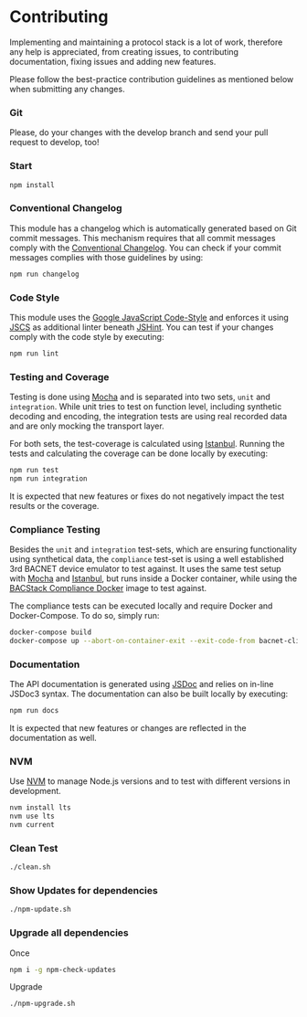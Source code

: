 # Contributing

Implementing and maintaining a protocol stack is a lot of work, therefore any
help is appreciated, from creating issues, to contributing documentation, fixing
issues and adding new features.

Please follow the best-practice contribution guidelines as mentioned below when
submitting any changes.

### Git

Please, do your changes with the develop branch and send your pull request to develop, too!

### Start

``` sh
npm install
```

### Conventional Changelog

This module has a changelog which is automatically generated based on Git commit
messages. This mechanism requires that all commit messages comply with the
[Conventional Changelog](https://github.com/bcoe/conventional-changelog-standard/blob/master/convention.md).
You can check if your commit messages complies with those guidelines by using:

``` sh
npm run changelog
```

### Code Style

This module uses the [Google JavaScript Code-Style](https://google.github.io/styleguide/javascriptguide.xml)
and enforces it using [JSCS](http://jscs.info/) as additional linter beneath
[JSHint](http://jshint.com/). You can test if your changes comply with the code
style by executing:

``` sh
npm run lint
```

### Testing and Coverage

Testing is done using [Mocha](https://mochajs.org/) and is separated into two
sets, `unit` and `integration`. While unit tries to test on function level,
including synthetic decoding and encoding, the integration tests are using real
recorded data and are only mocking the transport layer.

For both sets, the test-coverage is calculated using [Istanbul](https://istanbul.js.org/).
Running the tests and calculating the coverage can be done locally by executing:

``` sh
npm run test
npm run integration
```

It is expected that new features or fixes do not negatively impact the test
results or the coverage.

### Compliance Testing

Besides the `unit` and `integration` test-sets, which are ensuring functionality
using synthetical data, the  `compliance` test-set is using a well established
3rd BACNET device emulator to test against. It uses the same test setup with
[Mocha](https://mochajs.org/) and [Istanbul](https://istanbul.js.org/), but runs
inside a Docker container, while using the [BACStack Compliance Docker](https://github.com/fh1ch/bacstack-compliance-docker)
image to test against.

The compliance tests can be executed locally and require Docker and
Docker-Compose. To do so, simply run:

``` sh
docker-compose build
docker-compose up --abort-on-container-exit --exit-code-from bacnet-client
```

### Documentation

The API documentation is generated using [JSDoc](http://usejsdoc.org/) and
relies on in-line JSDoc3 syntax. The documentation can also be built locally by
executing:

``` sh
npm run docs
```

It is expected that new features or changes are reflected in the documentation
as well.

### NVM

Use [NVM](https://github.com/nvm-sh/nvm) to manage Node.js versions and to test with different versions in development.


``` sh
nvm install lts
nvm use lts
nvm current
```

### Clean Test

``` sh
./clean.sh
```

### Show Updates for dependencies

``` sh
./npm-update.sh
```
### Upgrade all dependencies

Once
``` sh
npm i -g npm-check-updates
```

Upgrade
``` sh
./npm-upgrade.sh
```

